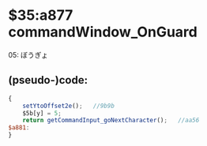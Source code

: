 ﻿
# $35:a877 commandWindow_OnGuard

<summary>05: ぼうぎょ</summary>

## (pseudo-)code:
```js
{
	setYtoOffset2e();	//9b9b
	$5b[y] = 5;
	return getCommandInput_goNextCharacter();	//aa56
$a881:
}
```



